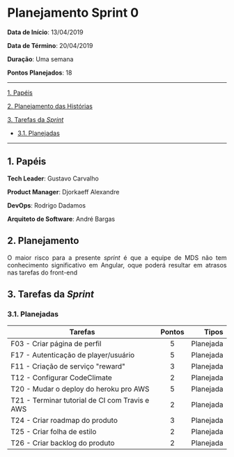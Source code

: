 # Planejamento Sprint 0


**Data de Início**: 13/04/2019

**Data de Término**: 20/04/2019

**Duração**: Uma semana

**Pontos Planejados**: 18

-------

[1. Papéis](#_1-papéis)

[2. Planejamento das Histórias](#_2-planejamento-das-historias)

[3. Tarefas da _Sprint_](#_3-tarefas-da-sprint)  

  * [3.1. Planejadas](#_31-planejadas)

-------

## 1. Papéis

**Tech Leader**: Gustavo Carvalho

**Product Manager**: Djorkaeff Alexandre

**DevOps**: Rodrigo Dadamos

**Arquiteto de Software**: André Bargas


## 2. Planejamento
<p align = "justify"> O maior risco para a presente <i>sprint</i> é que a equipe de MDS não tem conhecimento significativo em Angular, oque poderá resultar em atrasos nas tarefas do front-end </p>

## 3. Tarefas da _Sprint_

### 3.1. Planejadas

|Tarefas|Pontos|Tipos|
|--|:--:|--:|
|F03 - Criar página de perfil|5| Planejada |
|F17 - Autenticação de player/usuário|5| Planejada |
|F11 - Criação de serviço "reward"|3| Planejada |
|T12 - Configurar CodeClimate |2| Planejada |
|T20 - Mudar o deploy do heroku pro AWS |5| Planejada |
|T21 - Terminar tutorial de CI com Travis e AWS |2| Planejada |
|T24 - Criar roadmap do produto |3| Planejada |
|T25 - Criar folha de estilo |2| Planejada |
|T26 - Criar backlog do produto |2| Planejada |

